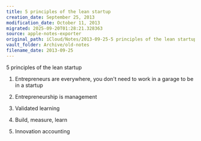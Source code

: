 ```yaml
---
title: 5 principles of the lean startup
creation_date: September 25, 2013
modification_date: October 11, 2013
migrated: 2025-09-20T01:28:21.328363
source: apple-notes-exporter
original_path: iCloud/Notes/2013-09-25-5 principles of the lean startup.md
vault_folder: Archive/old-notes
filename_date: 2013-09-25
---
```



5 principles of the lean startup

1. Entrepreneurs are everywhere, you don't need to work in a garage to be in a startup

2. Entrepreneurship is management 

3. Validated learning 

4. Build, measure, learn

5. Innovation accounting


